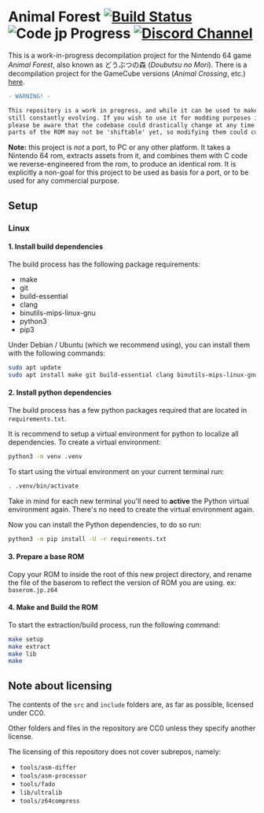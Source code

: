 # Animal Forest [![Build Status][jenkins-badge]][jenkins] ![Code jp Progress] [![Discord Channel][discord-badge]][discord]

[jenkins]: https://jenkins.deco.mp/job/AF/job/main
[jenkins-badge]: https://img.shields.io/jenkins/build?jobUrl=https%3A%2F%2Fjenkins.deco.mp%2Fjob%2FAF%2Fjob%2Fmain

[Code jp Progress]: https://img.shields.io/endpoint?label=Code%20jp&url=https%3A%2F%2Fprogress.deco.mp%2Fdata%2Fanimalforest%2Fjp%2Fcode%2F%3Fmode%3Dshield%26measure%3Dall

[discord]: https://discord.zelda64.dev
[discord-badge]: https://img.shields.io/discord/688807550715560050?color=%237289DA&logo=discord&logoColor=%23FFFFFF

This is a work-in-progress decompilation project for the Nintendo 64 game *Animal Forest*, also known as どうぶつの森 (*Doubutsu no Mori*).
There is a decompilation project for the GameCube versions (*Animal Crossing*, etc.) [here](https://github.com/Prakxo/ac-decomp/).

```diff
- WARNING! -

This repository is a work in progress, and while it can be used to make certain changes, it's 
still constantly evolving. If you wish to use it for modding purposes in its current state,
please be aware that the codebase could drastically change at any time. Also note that some
parts of the ROM may not be 'shiftable' yet, so modifying them could currently be difficult.
```

**Note:** this project is *not* a port, to PC or any other platform.
It takes a Nintendo 64 rom, extracts assets from it, and combines them with C code we reverse-engineered from the rom, to produce an identical rom.
It is explicitly a non-goal for this project to be used as basis for a port, or to be used for any commercial purpose.

## Setup

### Linux

#### 1. Install build dependencies

The build process has the following package requirements:

* make
* git
* build-essential
* clang
* binutils-mips-linux-gnu
* python3
* pip3

Under Debian / Ubuntu (which we recommend using), you can install them with the following commands:

```bash
sudo apt update
sudo apt install make git build-essential clang binutils-mips-linux-gnu python3 python3-pip
```

#### 2. Install python dependencies

The build process has a few python packages required that are located in `requirements.txt`.

It is recommend to setup a virtual environment for python to localize all dependencies. To create a virtual environment:

```bash
python3 -m venv .venv
```

To start using the virtual environment on your current terminal run:

```bash
. .venv/bin/activate
```

Take in mind for each new terminal you'll need to **active** the Python virtual environment again. There's no need to create the virtual environment again.

Now you can install the Python dependencies, to do so run:

```bash
python3 -m pip install -U -r requirements.txt
```

#### 3. Prepare a base ROM

Copy your ROM to inside the root of this new project directory, and rename the file of the baserom to reflect the version of ROM you are using. ex: `baserom.jp.z64`

#### 4. Make and Build the ROM

To start the extraction/build process, run the following command:

```bash
make setup
make extract
make lib
make
```

## Note about licensing

The contents of the `src` and `include` folders are, as far as possible, licensed under CC0.

Other folders and files in the repository are CC0 unless they specify another license.

The licensing of this repository does not cover subrepos, namely:

* `tools/asm-differ`
* `tools/asm-processor`
* `tools/fado`
* `lib/ultralib`
* `tools/z64compress`
